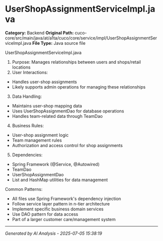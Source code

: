 # UserShopAssignmentServiceImpl.java

**Category:** Backend
**Original Path:** cuco-core/src/main/java/at/a1ta/cuco/core/service/impl/UserShopAssignmentServiceImpl.java
**File Type:** Java source file

UserShopAssignmentServiceImpl.java
1. Purpose: Manages relationships between users and shops/retail locations
2. User Interactions:
- Handles user-shop assignments
- Likely supports admin operations for managing these relationships
3. Data Handling:
- Maintains user-shop mapping data
- Uses UserShopAssignmentDao for database operations
- Handles team-related data through TeamDao
4. Business Rules:
- User-shop assignment logic
- Team management rules
- Authorization and access control for shop assignments
5. Dependencies:
- Spring Framework (@Service, @Autowired)
- TeamDao
- UserShopAssignmentDao
- List and HashMap utilities for data management

Common Patterns:
- All files use Spring Framework's dependency injection
- Follow service layer pattern in n-tier architecture
- Implement specific business domain services
- Use DAO pattern for data access
- Part of a larger customer care/management system

---
*Generated by AI Analysis - 2025-07-05 15:38:19*
